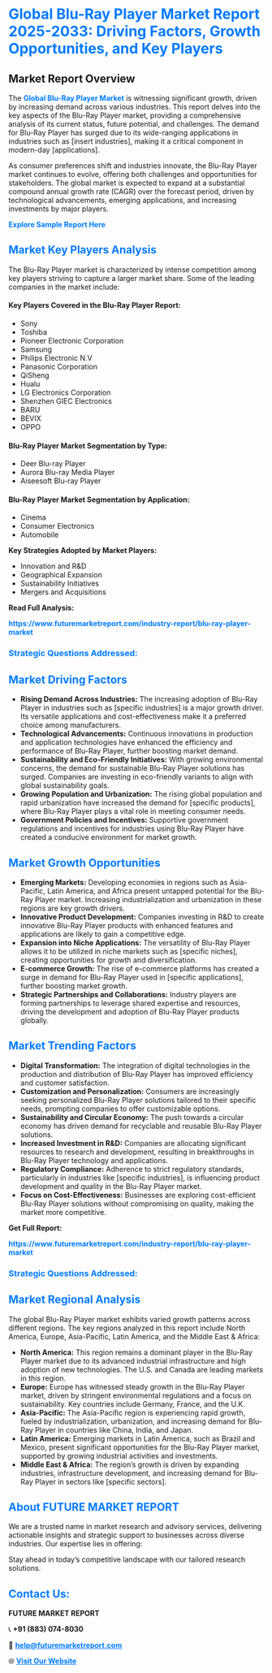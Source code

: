 <h1 style="color: #007BFF;">Global Blu-Ray Player Market Report 2025-2033: Driving Factors, Growth Opportunities, and Key Players</h1>

<section id="overview">
<h2>Market Report Overview</h2>
<p>The <a href="https://www.futuremarketreport.com/industry-report/blu-ray-player-market" style="color: #007BFF; text-decoration: none;"><strong>Global Blu-Ray Player Market</strong></a> is witnessing significant growth, driven by increasing demand across various industries. This report delves into the key aspects of the Blu-Ray Player market, providing a comprehensive analysis of its current status, future potential, and challenges. The demand for Blu-Ray Player has surged due to its wide-ranging applications in industries such as [insert industries], making it a critical component in modern-day [applications].</p>
<p>As consumer preferences shift and industries innovate, the Blu-Ray Player market continues to evolve, offering both challenges and opportunities for stakeholders. The global market is expected to expand at a substantial compound annual growth rate (CAGR) over the forecast period, driven by technological advancements, emerging applications, and increasing investments by major players.</p>
</section>

<section id="overview">
<p><a href="https://www.futuremarketreport.com/request-sample/reportId=75493" style="color: #007BFF; text-decoration: none;"><strong>Explore Sample Report Here</strong></a></p>
</section>

<section id="key-players">
<h2 style="color: #007BFF;">Market Key Players Analysis</h2>
<p>The Blu-Ray Player market is characterized by intense competition among key players striving to capture a larger market share. Some of the leading companies in the market include:</p>
<h4>Key Players Covered in the Blu-Ray Player Report:</h4>
<ul><li>Sony</li><li>Toshiba</li><li>Pioneer Electronic Corporation</li><li>Samsung</li><li>Philips Electronic N.V</li><li>Panasonic Corporation</li><li>QiSheng</li><li>Hualu</li><li>LG Electronics Corporation</li><li>Shenzhen GIEC Electronics</li><li>BARU</li><li>BEVIX</li><li>OPPO</li></ul>
<h4>Blu-Ray Player Market Segmentation by Type:</h4>
<ul><li>Deer Blu-ray Player</li><li>Aurora Blu-ray Media Player</li><li>Aiseesoft Blu-ray Player</li></ul>

<h4>Blu-Ray Player Market Segmentation by Application:</h4>
<ul><li>Cinema</li><li>Consumer Electronics</li><li>Automobile</li></ul>
<p><strong>Key Strategies Adopted by Market Players:</strong></p>
<ul>
<li>Innovation and R&D</li>
<li>Geographical Expansion</li>
<li>Sustainability Initiatives</li>
<li>Mergers and Acquisitions</li>
</ul>
</section>

<section>
<p><strong>Read Full Analysis: </strong></p><a href="https://www.futuremarketreport.com/industry-report/blu-ray-player-market" style="color: #007BFF; text-decoration: none;"><strong>https://www.futuremarketreport.com/industry-report/blu-ray-player-market</strong></a>
<h3 style="color: #007BFF;">Strategic Questions Addressed:</h3>
</section>

<section id="driving-factors">
<h2 style="color: #007BFF;">Market Driving Factors</h2>
<ul>
<li><strong>Rising Demand Across Industries:</strong> The increasing adoption of Blu-Ray Player in industries such as [specific industries] is a major growth driver. Its versatile applications and cost-effectiveness make it a preferred choice among manufacturers.</li>
<li><strong>Technological Advancements:</strong> Continuous innovations in production and application technologies have enhanced the efficiency and performance of Blu-Ray Player, further boosting market demand.</li>
<li><strong>Sustainability and Eco-Friendly Initiatives:</strong> With growing environmental concerns, the demand for sustainable Blu-Ray Player solutions has surged. Companies are investing in eco-friendly variants to align with global sustainability goals.</li>
<li><strong>Growing Population and Urbanization:</strong> The rising global population and rapid urbanization have increased the demand for [specific products], where Blu-Ray Player plays a vital role in meeting consumer needs.</li>
<li><strong>Government Policies and Incentives:</strong> Supportive government regulations and incentives for industries using Blu-Ray Player have created a conducive environment for market growth.</li>
</ul>
</section>

<section id="growth-opportunities">
<h2 style="color: #007BFF;">Market Growth Opportunities</h2>
<ul>
<li><strong>Emerging Markets:</strong> Developing economies in regions such as Asia-Pacific, Latin America, and Africa present untapped potential for the Blu-Ray Player market. Increasing industrialization and urbanization in these regions are key growth drivers.</li>
<li><strong>Innovative Product Development:</strong> Companies investing in R&D to create innovative Blu-Ray Player products with enhanced features and applications are likely to gain a competitive edge.</li>
<li><strong>Expansion into Niche Applications:</strong> The versatility of Blu-Ray Player allows it to be utilized in niche markets such as [specific niches], creating opportunities for growth and diversification.</li>
<li><strong>E-commerce Growth:</strong> The rise of e-commerce platforms has created a surge in demand for Blu-Ray Player used in [specific applications], further boosting market growth.</li>
<li><strong>Strategic Partnerships and Collaborations:</strong> Industry players are forming partnerships to leverage shared expertise and resources, driving the development and adoption of Blu-Ray Player products globally.</li>
</ul>
</section>

<section id="trending-factors">
<h2 style="color: #007BFF;">Market Trending Factors</h2>
<ul>
<li><strong>Digital Transformation:</strong> The integration of digital technologies in the production and distribution of Blu-Ray Player has improved efficiency and customer satisfaction.</li>
<li><strong>Customization and Personalization:</strong> Consumers are increasingly seeking personalized Blu-Ray Player solutions tailored to their specific needs, prompting companies to offer customizable options.</li>
<li><strong>Sustainability and Circular Economy:</strong> The push towards a circular economy has driven demand for recyclable and reusable Blu-Ray Player solutions.</li>
<li><strong>Increased Investment in R&D:</strong> Companies are allocating significant resources to research and development, resulting in breakthroughs in Blu-Ray Player technology and applications.</li>
<li><strong>Regulatory Compliance:</strong> Adherence to strict regulatory standards, particularly in industries like [specific industries], is influencing product development and quality in the Blu-Ray Player market.</li>
<li><strong>Focus on Cost-Effectiveness:</strong> Businesses are exploring cost-efficient Blu-Ray Player solutions without compromising on quality, making the market more competitive.</li>
</ul>
</section>

<section>
<p><strong>Get Full Report: </strong></p><a href="https://www.futuremarketreport.com/industry-report/blu-ray-player-market" style="color: #007BFF; text-decoration: none;"><strong>https://www.futuremarketreport.com/industry-report/blu-ray-player-market</strong></a>
<h3 style="color: #007BFF;">Strategic Questions Addressed:</h3>
</section>


<section id="regional-analysis">
<h2 style="color: #007BFF;">Market Regional Analysis</h2>
<p>The global Blu-Ray Player market exhibits varied growth patterns across different regions. The key regions analyzed in this report include North America, Europe, Asia-Pacific, Latin America, and the Middle East & Africa:</p>
<ul>
<li><strong>North America:</strong> This region remains a dominant player in the Blu-Ray Player market due to its advanced industrial infrastructure and high adoption of new technologies. The U.S. and Canada are leading markets in this region.</li>
<li><strong>Europe:</strong> Europe has witnessed steady growth in the Blu-Ray Player market, driven by stringent environmental regulations and a focus on sustainability. Key countries include Germany, France, and the U.K.</li>
<li><strong>Asia-Pacific:</strong> The Asia-Pacific region is experiencing rapid growth, fueled by industrialization, urbanization, and increasing demand for Blu-Ray Player in countries like China, India, and Japan.</li>
<li><strong>Latin America:</strong> Emerging markets in Latin America, such as Brazil and Mexico, present significant opportunities for the Blu-Ray Player market, supported by growing industrial activities and investments.</li>
<li><strong>Middle East & Africa:</strong> The region’s growth is driven by expanding industries, infrastructure development, and increasing demand for Blu-Ray Player in sectors like [specific sectors].</li>
</ul>
</section>

<footer>
<h2 style="color: #007BFF;">About FUTURE MARKET REPORT</h2>
<p>We are a trusted name in market research and advisory services, delivering actionable insights and strategic support to businesses across diverse industries. Our expertise lies in offering:</p>

<p>Stay ahead in today’s competitive landscape with our tailored research solutions.</p>

<h2 style="color: #007BFF;">Contact Us:</h2>
<p><strong>FUTURE MARKET REPORT</strong></p>
<p>📞 <strong>+91 (883) 074-8030</strong></p>
<p>📧 <strong><a href="mailto:help@futuremarketreport.com" style="color: #007BFF;">help@futuremarketreport.com</a></strong></p>
<p>🌐 <strong><a href="https://www.futuremarketreport.com/" style="color: #007BFF;">Visit Our Website</a></strong></p>
</footer>